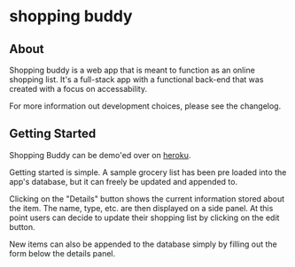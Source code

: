 # shopping buddy

## About
Shopping buddy is a web app that is meant to function as an online shopping list. It's a full-stack app with a functional back-end that was created with a focus on accessability. 

For more information out development choices, please see the changelog.

## Getting Started
Shopping Buddy can be demo'ed over on [heroku](https://shopping-buddy2.herokuapp.com/).

Getting started is simple. A sample grocery list has been pre loaded into the app's database, but it can freely be updated and appended to. 

Clicking on the "Details" button shows the current information stored about the item. The name, type, etc. are then displayed on a side panel. At this point users can decide to update their shopping list by clicking on the edit button.

New items can also be appended to the database simply by filling out the form below the details panel.
